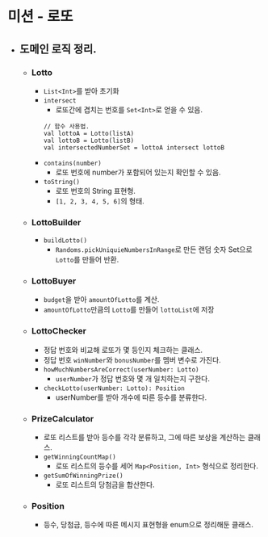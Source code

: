 # 미션 - 로또

- ## 도메인 로직 정리.
  - ### Lotto
    - `List<Int>`를 받아 초기화
    - `intersect`
      - 로또간에 겹치는 번호를 `Set<Int>`로 얻을 수 있음.
       ```
      // 함수 사용법.
      val lottoA = Lotto(listA)
      val lottoB = Lotto(listB)
      val intersectedNumberSet = lottoA intersect lottoB 
       ```
    - `contains(number)`
      - 로또 번호에 number가 포함되어 있는지 확인할 수 있음.
    - `toString()`
      - 로또 번호의 String 표현형.
      - `[1, 2, 3, 4, 5, 6]`의 형태.
  - ### LottoBuilder
    - `buildLotto()`
      - `Randoms.pickUniquieNumbersInRange`로 만든 랜덤 숫자 Set으로`Lotto`를 만들어 반환.
  - ### LottoBuyer
    - `budget`을 받아 `amountOfLotto`를 계산.
    - `amountOfLotto`만큼의 `Lotto`를 만들어 `lottoList`에 저장
  - ### LottoChecker
    - 정답 번호와 비교해 로또가 몇 등인지 체크하는 클래스.
    - 정답 번호 `winNumber`와 `bonusNumber`를 멤버 변수로 가진다.
    - `howMuchNumbersAreCorrect(userNumber: Lotto)`
      - `userNumber`가 정답 번호와 몇 개 일치하는지 구한다.
    - `checkLotto(userNumber: Lotto): Position`
      - userNumber를 받아 개수에 따른 등수를 분류한다.
  - ### PrizeCalculator
    - 로또 리스트를 받아 등수를 각각 분류하고, 그에 따른 보상을 계산하는 클래스.
    - `getWinningCountMap()`
      - 로또 리스트의 등수를 세어 `Map<Position, Int>` 형식으로 정리한다.
    - `getSumOfWinningPrize()`
      - 로또 리스트의 당첨금을 합산한다.
  - ### Position
    - 등수, 당첨금, 등수에 따른 메시지 표현형을 enum으로 정리해둔 클래스.
